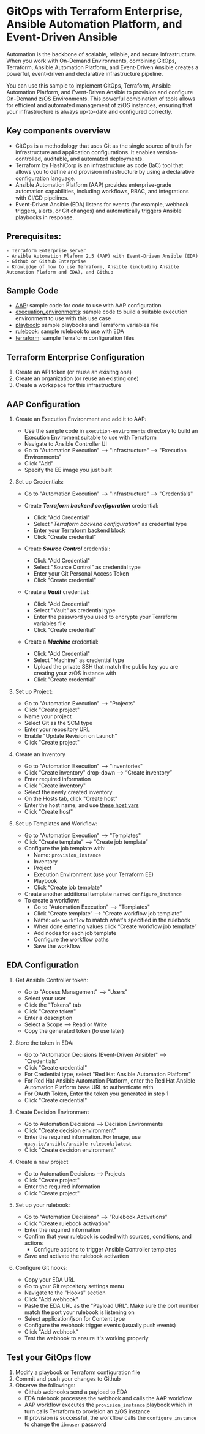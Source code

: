 # GitOps with Terraform Enterprise, Ansible Automation Platform, and Event-Driven Ansible

Automation is the backbone of scalable, reliable, and secure infrastructure. When you work with On-Demand Environments, combining GitOps, Terraform, Ansible Automation Platform, and Event-Driven Ansible creates a powerful, event-driven and declarative infrastructure pipeline.

You can use this sample to implement GitOps, Terraform, Ansible Automation Platform, and Event-Driven Ansible to provision and configure On-Demand z/OS Environments. This powerful combination of tools allows for efficient and automated management of z/OS instances, ensuring that your infrastructure is always up-to-date and configured correctly.

## Key components overview

- GitOps is a methodology that uses Git as the single source of truth for infrastructure and application configurations. It enables version-controlled, auditable, and automated deployments.
- Terraform by HashiCorp is an infrastructure as code (IaC) tool that allows you to define and provision infrastructure by using a declarative configuration language.
- Ansible Automation Platform (AAP) provides enterprise-grade automation capabilities, including workflows, RBAC, and integrations with CI/CD pipelines.
- Event-Driven Ansible (EDA) listens for events (for example, webhook triggers, alerts, or Git changes) and automatically triggers Ansible playbooks in response.

## Prerequisites:
    - Terraform Enterprise server
    - Ansible Automation Plaform 2.5 (AAP) with Event-Driven Ansible (EDA)
    - Github or Github Enterprise
    - Knowledge of how to use Terraform, Ansible (including Ansible Automation Plaform and EDA), and Github
  
## Sample Code
- [AAP](AAP): sample code for code to use with AAP configuration
- [execuation_environments](execution_environments): sample code to build a suitable execution environment to use with this use case
- [playbook](playbook): sample playbooks and Terraform variables file
- [rulebook](rulebooks): sample rulebook to use with EDA
- [terraform](terraform): sample Terraform configuration files

## Terraform Enterprise Configuration
1. Create an API token (or reuse an exisitng one)
2. Create an organization (or reuse an existing one)
3. Create a workspace for this infrastructure

## AAP Configuration
1. Create an Execution Environment and add it to AAP:
   - Use the sample code in `execution-environments` directory to build an Execution Enviroment suitable to use with Terraform
   - Navigate to Ansible Controller UI    
   - Go to "Automation Execution" --> "Infrastructure" --> "Execution Environments"
   - Click "Add"
   - Specify the EE image you just built

2. Set up Credentials:
   - Go to "Automation Execution" --> "Infrastructure" --> "Credentials"
    
   - Create ***Terraform backend configuration*** credential:
     - Click "Add Credential"
     - Select "*Terraform backend configuration*" as credential type
     - Enter your [Terraform backend block](AAP/Terraform%20backend%20config)
     - Click "Create credential"
  
   - Create ***Source Control*** credential:
     - Click "Add Credential"
     - Select "Source Control" as credential type
     - Enter your Git Personal Access Token
     - Click "Create credential"
      
   - Create a ***Vault*** credential:
     - Click "Add Credential"
     - Select "Vault" as credential type
     - Enter the password you used to encrypte your Terraform variables file
     - Click "Create credential"
      
   - Create a ***Machine*** credential:
     - Click "Add Credential"
     - Select "Machine" as credential type
     - Upload the private SSH that match the public key you are creating your z/OS instance with
     - Click "Create credential"
  
3. Set up Project:
   - Go to "Automation Execution" --> "Projects"
   - Click "Create project"
   - Name your project
   - Select Git as the SCM type
   - Enter your repository URL
   - Enable "Update Revision on Launch"
   - Click "Create project"

4. Create an Inventory
     - Go to "Automation Execution" --> "Inventories"
     - Click “Create inventory" drop-down --> “Create inventory”
     - Enter required information
     - Click "Create inventory"
     - Select the newly created inventory
     - On the Hosts tab, click "Create host"
     - Enter the host name, and use [these host vars](AAP/AAP_host_vars)
     - Click "Create host"
 
5. Set up Templates and Workflow:
   - Go to "Automation Execution" --> "Templates"
   - Click “Create template” --> “Create job template”
   - Configure the job template with:
     - Name: `provision_instance`
     - Inventory
     - Project
     - Execution Environment (use your Terraform EE)
     - Playbook
     - Click “Create job template”
   - Create another additional template named `configure_instance`
   - To create a workflow:
     - Go to "Automation Execution" --> "Templates"
     - Click “Create template” --> “Create workflow job template”
     - Name: `ode_workflow` to match what's specified in the rulebook
     - When done entering values click “Create workflow job template”
     - Add nodes for each job template
     - Configure the workflow paths
     - Save the workflow
  

## EDA Configuration
1. Get Ansible Controller token:
   - Go to "Access Management" --> "Users"
   - Select your user
   - Click the "Tokens" tab
   - Click "Create token"
   - Enter a description
   - Select a Scope --> Read or Write
   - Copy the generated token (to use later)

2. Store the token in EDA:
   - Go to "Automation Decisions (Event-Driven Ansible)" --> "Credentials"
   - Click "Create credential"
   - For Credential type, select "Red Hat Ansible Automation Platform"
   - For Red Hat Ansible Automation Platform, enter the Red Hat Ansible Automation Platform base URL to authenticate with
   - For OAuth Token, Enter the token you generated in step 1
   - Click "Create credential"

3. Create Decision Environment
   - Go to Automation Decisions --> Decision Environments
   - Click "Create decision environment"
   - Enter the required information. For Image, use `quay.io/ansible/ansible-rulebook:latest`
   - Click "Create decision environment"

4. Create a new project
   - Go to Automation Decisions --> Projects
   - Click "Create project"
   - Enter the required information
   - Click "Create project"

5. Set up your rulebook:
   - Go to “Automation Decisions" --> “Rulebook Activations”
   - Click “Create rulebook activation”
   - Enter the required information
   - Confirm that your rulebook is coded with sources, conditions, and actions
      - Configure actions to trigger Ansible Controller templates
   - Save and activate the rulebook activation

6. Configure Git hooks:
   - Copy your EDA URL
   - Go to your Git repository settings menu
   - Navigate to the "Hooks" section
   - Click "Add webhook"
   - Paste the EDA URL as the "Payload URL". Make sure the port number match the port your rulebook is listening on
   - Select application/json for Content type
   - Configure the webhook trigger events (usually push events)
   - Click "Add webhook"
   - Test the webhook to ensure it's working properly

## Test your GitOps flow
1. Modify a playbook or Terraform configuration file
2. Commit and push your changes to Github
3. Observe the followings:
   - Github webhooks send a payload to EDA
   - EDA rulebook processes the webhook and calls the AAP workflow
   - AAP workflow executes the `provision_instance` playbook which in turn calls Terraform to provision an z/OS instance
   - If provision is successful, the workflow calls the `configure_instance` to change the `ibmuser` password